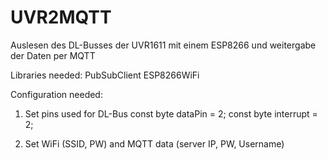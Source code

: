 # UVR2MQTT
Auslesen des DL-Busses der UVR1611 mit einem ESP8266 und weitergabe der Daten per MQTT

Libraries needed:
PubSubClient
ESP8266WiFi


Configuration needed:

1. Set pins used for DL-Bus
const byte dataPin = 2;
const byte interrupt = 2;

2. Set WiFi (SSID, PW) and MQTT data (server IP, PW, Username)

